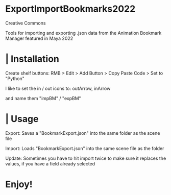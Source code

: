 # ExportImportBookmarks2022
Creative Commons

Tools for importing and exporting .json data from the Animation Bookmark Manager featured in Maya 2022



#  | Installation

Create shelf buttons:   RMB > Edit > Add Button > Copy Paste Code > Set to "Python"

I like to set the in / out icons to: outArrow, inArrow

and name them "impBM" / "expBM"


#  | Usage

Export: Saves a "BookmarkExport.json" into the same folder as the scene file

Import: Loads "BookmarkExport.json" into the same scene file as the folder

Update: Sometimes you have to hit import twice to make sure it replaces the values, if you have a field already selected

#  Enjoy!
